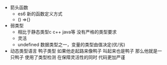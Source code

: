 - 箭头函数
  - es6 新的函数定义方式
  - () =>{}
- 弱类型
  - 相比于静态类型c c++ java等 没有严格的类型要求
  - 灵活 
  - undefined 数据类型之一，变量的类型由值决定(优/劣)
- 动态类型语言 鸭子类型 如果他走起路来像鸭子 叫起来也是鸭子
   那么他就是一只鸭子 使用了类型检测 在保障灵活性的同时 代码更加严谨
